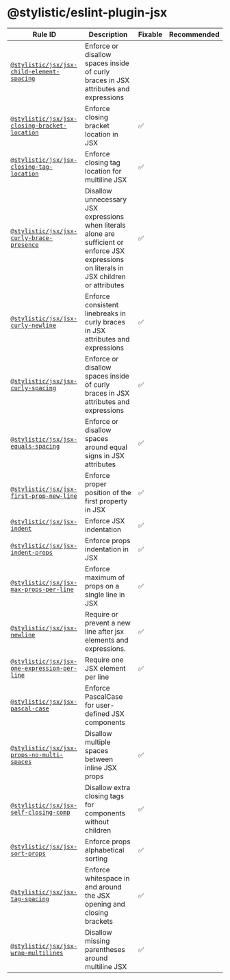 <!--
/* GENERATED, DO NOT EDIT DIRECTLY */
-->

# @stylistic/eslint-plugin-jsx

| Rule ID                                                                               | Description                                                                                                                                  | Fixable | Recommended |
| ------------------------------------------------------------------------------------- | -------------------------------------------------------------------------------------------------------------------------------------------- | ------- | ----------- |
| [`@stylistic/jsx/jsx-child-element-spacing`](./rules/jsx-child-element-spacing)       | Enforce or disallow spaces inside of curly braces in JSX attributes and expressions                                                          |         |             |
| [`@stylistic/jsx/jsx-closing-bracket-location`](./rules/jsx-closing-bracket-location) | Enforce closing bracket location in JSX                                                                                                      | ✅      |             |
| [`@stylistic/jsx/jsx-closing-tag-location`](./rules/jsx-closing-tag-location)         | Enforce closing tag location for multiline JSX                                                                                               | ✅      |             |
| [`@stylistic/jsx/jsx-curly-brace-presence`](./rules/jsx-curly-brace-presence)         | Disallow unnecessary JSX expressions when literals alone are sufficient or enforce JSX expressions on literals in JSX children or attributes | ✅      |             |
| [`@stylistic/jsx/jsx-curly-newline`](./rules/jsx-curly-newline)                       | Enforce consistent linebreaks in curly braces in JSX attributes and expressions                                                              | ✅      |             |
| [`@stylistic/jsx/jsx-curly-spacing`](./rules/jsx-curly-spacing)                       | Enforce or disallow spaces inside of curly braces in JSX attributes and expressions                                                          | ✅      |             |
| [`@stylistic/jsx/jsx-equals-spacing`](./rules/jsx-equals-spacing)                     | Enforce or disallow spaces around equal signs in JSX attributes                                                                              | ✅      |             |
| [`@stylistic/jsx/jsx-first-prop-new-line`](./rules/jsx-first-prop-new-line)           | Enforce proper position of the first property in JSX                                                                                         | ✅      |             |
| [`@stylistic/jsx/jsx-indent`](./rules/jsx-indent)                                     | Enforce JSX indentation                                                                                                                      | ✅      |             |
| [`@stylistic/jsx/jsx-indent-props`](./rules/jsx-indent-props)                         | Enforce props indentation in JSX                                                                                                             | ✅      |             |
| [`@stylistic/jsx/jsx-max-props-per-line`](./rules/jsx-max-props-per-line)             | Enforce maximum of props on a single line in JSX                                                                                             | ✅      |             |
| [`@stylistic/jsx/jsx-newline`](./rules/jsx-newline)                                   | Require or prevent a new line after jsx elements and expressions.                                                                            | ✅      |             |
| [`@stylistic/jsx/jsx-one-expression-per-line`](./rules/jsx-one-expression-per-line)   | Require one JSX element per line                                                                                                             | ✅      |             |
| [`@stylistic/jsx/jsx-pascal-case`](./rules/jsx-pascal-case)                           | Enforce PascalCase for user-defined JSX components                                                                                           |         |             |
| [`@stylistic/jsx/jsx-props-no-multi-spaces`](./rules/jsx-props-no-multi-spaces)       | Disallow multiple spaces between inline JSX props                                                                                            | ✅      |             |
| [`@stylistic/jsx/jsx-self-closing-comp`](./rules/jsx-self-closing-comp)               | Disallow extra closing tags for components without children                                                                                  | ✅      |             |
| [`@stylistic/jsx/jsx-sort-props`](./rules/jsx-sort-props)                             | Enforce props alphabetical sorting                                                                                                           | ✅      |             |
| [`@stylistic/jsx/jsx-tag-spacing`](./rules/jsx-tag-spacing)                           | Enforce whitespace in and around the JSX opening and closing brackets                                                                        | ✅      |             |
| [`@stylistic/jsx/jsx-wrap-multilines`](./rules/jsx-wrap-multilines)                   | Disallow missing parentheses around multiline JSX                                                                                            | ✅      |             |
